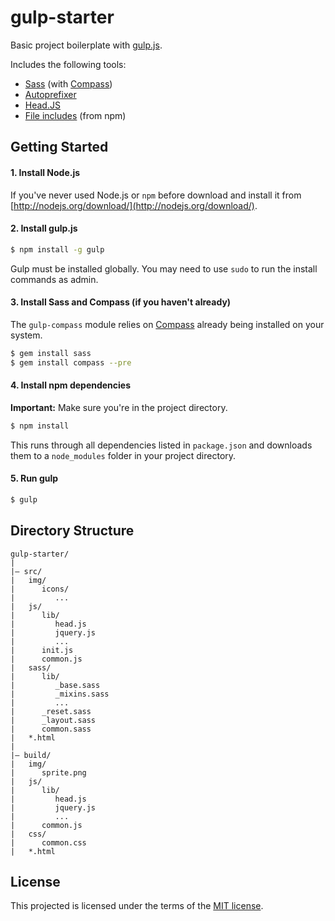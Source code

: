 gulp-starter
============

Basic project boilerplate with [gulp.js](http://gulpjs.com/).

Includes the following tools:

- [Sass](http://sass-lang.com/) (with [Compass](http://compass-style.org/))
- [Autoprefixer](https://github.com/postcss/autoprefixer)
- [Head.JS](http://headjs.com/)
- [File includes](https://www.npmjs.org/package/gulp-file-include) (from npm)

## Getting Started

#### 1. Install Node.js

If you've never used Node.js or `npm` before download and install it from [http://nodejs.org/download/](http://nodejs.org/download/).

#### 2. Install gulp.js

```sh
$ npm install -g gulp
```

Gulp must be installed globally.
You may need to use `sudo` to run the install commands as admin.

#### 3. Install Sass and Compass (if you haven't already)

The `gulp-compass` module relies on [Compass](http://compass-style.org/) already being installed on your system.

```sh
$ gem install sass
$ gem install compass --pre
```

#### 4. Install npm dependencies

**Important:** Make sure you're in the project directory.

```sh
$ npm install
```

This runs through all dependencies listed in `package.json` and downloads them to a `node_modules` folder in your project directory.

#### 5. Run gulp

```sh
$ gulp
```

## Directory Structure

```
gulp-starter/
|
|– src/
|   img/
|      icons/
|         ...
|   js/
|      lib/
|         head.js
|         jquery.js
|         ...
|      init.js
|      common.js
|   sass/
|      lib/
|         _base.sass
|         _mixins.sass
|         ...
|      _reset.sass
|      _layout.sass
|      common.sass
|   *.html
|
|– build/
|   img/
|      sprite.png
|   js/
|      lib/
|         head.js
|         jquery.js
|         ...
|      common.js
|   css/
|      common.css
|   *.html
```

## License

This projected is licensed under the terms of the [MIT license](https://github.com/pismenny/gulp-starter/blob/master/LICENSE.md).
